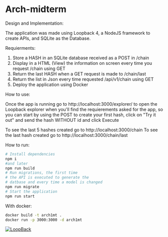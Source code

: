 # Arch-midterm

Design and Implementation:

The application was made using Loopback 4, a NodeJS framework to create APIs, and SQLite as the Database.

Requierments:
1. Store a HASH in an SQLite database received as a POST in /chain 
2. Display in a HTML (View) the information on screen every time you request /chain using GET
3. Return the last HASH when a GET request is made to /chain/last
4. Return the list in Json every time requested /api/v1/chain using GET
5. Deploy the application using Docker


How to use:

Once the app is running go to http://localhost:3000/explorer/ to open the Loopback explorer when you'll find the requierements asked for the app, so you can start by using the POST to create your first hash, click on "Try it out" and send the hash WITHOUT id and click Execute

To see the last 5 hashes created go to http://localhost:3000/chain
To see the last hash created go to http://localhost:3000/chain/last

How to run:

```bash
# Install dependencies
npm i
#and later
npm run build
# Run migrations, the first time
# the API is executed to generate the 
# datbase and every time a model is changed
npm run migrate
# Start the application
npm run start
```

With docker:

```bash
docker build -t arch1mt .
docker run -p 3000:3000 -d arch1mt
```


[![LoopBack](https://github.com/strongloop/loopback-next/raw/master/docs/site/imgs/branding/Powered-by-LoopBack-Badge-(blue)-@2x.png)](http://loopback.io/)